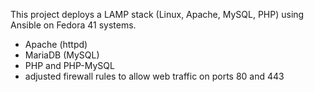 This project deploys a LAMP stack (Linux, Apache, MySQL, PHP) using Ansible on Fedora 41 systems.
- Apache (httpd)
- MariaDB (MySQL)
- PHP and PHP-MySQL
- adjusted firewall rules to allow web traffic on ports 80 and 443
